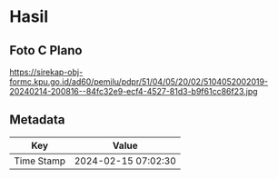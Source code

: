 # Hasil

## Foto C Plano

https://sirekap-obj-formc.kpu.go.id/ad60/pemilu/pdpr/51/04/05/20/02/5104052002019-20240214-200816--84fc32e9-ecf4-4527-81d3-b9f61cc86f23.jpg


## Metadata

| Key        | Value               |
| ---------- | ------------------- |
| Time Stamp | 2024-02-15 07:02:30 |



